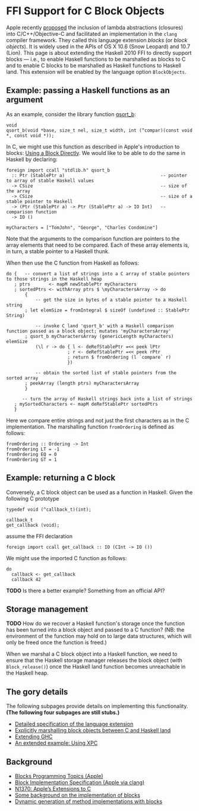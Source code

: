 # FFI Support for C Block Objects


Apple recently [proposed](http://www.open-std.org/jtc1/sc22/wg14/www/docs/n1370.pdf) the inclusion of lambda abstractions (closures) into C/C++/Objective-C and facilitated an implementation in the `clang` compiler framework.  They called this language extension *blocks* (or *block objects*).  It is widely used in the APIs of OS X 10.6 (Snow Leopard) and 10.7 (Lion).  This page is about extending the Haskell 2010 FFI to directly support blocks — i.e., to enable Haskell functions to be marshalled as blocks to C and to enable C blocks to be marshalled as Haskell functions to Haskell land.  This extension will be enabled by the language option `BlockObjects`.

## Example: passing a Haskell functions as an argument


As an example, consider the library function [qsort_b](http://developer.apple.com/library/mac/#documentation/darwin/reference/manpages/man3/qsort_b.3.html):

```wiki
void
qsort_b(void *base, size_t nel, size_t width, int (^compar)(const void *, const void *));
```


In C, we might use this function as described in Apple's introduction to blocks: [Using a Block Directly](http://developer.apple.com/library/mac/#documentation/Cocoa/Conceptual/Blocks/Articles/bxGettingStarted.html#//apple_ref/doc/uid/TP40007502-CH7-SW2).  We would like to be able to do the same in Haskell by declaring:

```wiki
foreign import ccall "stdlib.h" qsort_b 
  :: Ptr (StablePtr a)                                    -- pointer to array of stable Haskell values
  -> CSize                                                -- size of the array
  -> CSize                                                -- size of a stable pointer to Haskell
  -> (Ptr (StablePtr a) -> Ptr (StablePtr a) -> IO Int)   -- comparison function
  -> IO ()

myCharacters = ["TomJohn", "George", "Charles Condomine"]
```


Note that the arguments to the comparison function are pointers to the array elements that need to be compared.  Each of these array elements is, in turn, a stable pointer to a Haskell thunk.


When then use the C function from Haskell as follows:

```wiki
do {   -- convert a list of strings into a C array of stable pointers to those strings in the Haskell heap
   ; ptrs       <- mapM newStablePtr myCharacters
   ; sortedPtrs <- withArray ptrs $ \myCharactersArray -> do
       {
           -- get the size in bytes of a stable pointer to a Haskell string
       ; let elemSize = fromIntegral $ sizeOf (undefined :: StablePtr String)

           -- invoke C land 'qsort_b' with a Haskell comparison function passed as a block object; mutates 'myCharactersArray'
       ; qsort_b myCharactersArray (genericLength myCharacters) elemSize
           (\l r -> do { l <- deRefStablePtr =<< peek lPtr
                       ; r <- deRefStablePtr =<< peek rPtr
                       ; return $ fromOrdering (l `compare` r)
                       })

           -- obtain the sorted list of stable pointers from the sorted array
       ; peekArray (length ptrs) myCharactersArray
       }

      -- turn the array of Haskell strings back into a list of strings
   ; mySortedCharacters <- mapM deRefStablePtr sortedPtrs
   }
```


Here we compare entire strings and not just the first characters as in the C implementation.  The marshalling function `fromOrdering` is defined as follows:

```wiki
fromOrdering :: Ordering -> Int
fromOrdering LT = -1
fromOrdering EQ = 0
fromOrdering GT = 1
```

## Example: returning a C block


Conversely, a C block object can be used as a function in Haskell.  Given the following C prototype

```wiki
typedef void (^callback_t)(int);

callback_t 
get_callback (void);
```


assume the FFI declaration

```wiki
foreign import ccall get_callback :: IO (CInt -> IO ())
```


We might use the imported C function as follows:

```wiki
do
  callback <- get_callback
  callback 42
```

**TODO** Is there a better example? Something from an official API?

## Storage management

**TODO** How do we recover a Haskell function's storage once the function has been turned into a block object and passed to a C function?  (NB: the environment of the function may hold on to large data structures, which will only be freed once the function is freed.)


When we marshal a C block object into a Haskell function, we need to ensure that the Haskell storage manager releases the block object (with `Block_release()`) once the Haskell land function becomes unreachable in the Haskell heap.

## The gory details


The following subpages provide details on implementing this functionality.  **(The following four subpages are still stubs.)**

- [Detailed specification of the language extension](block-objects/specification)
- [Explicitly marshalling block objects between C and Haskell land](block-objects/faking-it)
- [Extending GHC](block-objects/extending-ghc)
- [An extended example: Using XPC](block-objects/using-xpc)

## Background

- [Blocks Programming Topics (Apple)](http://developer.apple.com/library/mac/#documentation/Cocoa/Conceptual/Blocks/Articles/00_Introduction.html)
- [Block Implementation Specification (Apple via clang)](http://clang.llvm.org/docs/Block-ABI-Apple.txt)
- [N1370: Apple’s Extensions to C](http://www.open-std.org/jtc1/sc22/wg14/www/docs/n1370.pdf)
- [Some background on the implementation of blocks](http://cocoawithlove.com/2009/10/how-blocks-are-implemented-and.html)
- [Dynamic generation of method implementations with blocks](http://www.friday.com/bbum/2011/03/17/ios-4-3-imp_implementationwithblock/)